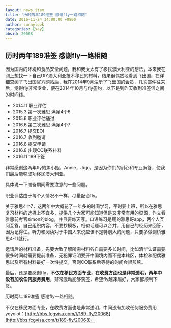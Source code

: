 ```yaml
---
layout: news_item
title: '历时两年189准签 感谢fly一路相随'
date: 2016-11-24 14:00:00 +0800
author: sunnylook
categories: [say]
bbsid: 20068
---
```


## 历时两年189准签 感谢fly一路相随

因为国内的环境和食品安全问题，我和我太太有了移民澳大利亚的想法，本来我在网上想找一下自己DIY澳大利亚技术移民的材料，结果很偶然地看到飞出国，在详细查阅了飞出国官方网站后，我在2014年9月注册了飞出国的会员，几次邮件往来后，觉得fly非常专业，便在2014年10月与fly签约，以下是到昨天收到准签信之间的时间线。

- 2014.11 职业评估
- 2015.3 第一次雅思 满足4个6
- 2015.6 职业评估通过
- 2016.6 第二次雅思 满足4个7
- 2016.7 提交EOI
- 2016.7 收到邀请
- 2016.8 提交申请
- 2016.8 出现CO联系补料
- 2016.11 189下签

非常感谢这两年fly的焦小姐，Annie，Jojo，是因为你们的耐心和专业解答，使我们最后能够成功移民澳大利亚。

具体说一下准备期间需要注意的一些问题。

职业评估由于每个人情况不一样，尽量配合fly。

关于雅思4个7，这两年中大概花了一年多的时间学习，平时要上班，所以在雅思复习材料的选择上不宜多，提供几个大家可能知道但是又非常有用的资源，作文看雅思前考官simon的blog，并且要每天写。口语练习是用的雅思哥app，两个人互问互答，自己组织内容，不要抄模板，相似话题可以合并，用自己的经历来回答，因为记得住。听力和阅读对于中国人来说应该不是特别大的问题，只要多做剑桥雅思4-11就行。

邀请后的材料准备，先要大致了解所需材料各自需要多长时间，比如清华认证需要很多时间就需要提前准备，无犯罪证明要开中国境内而不是本辖区，体检和配偶雅思以及所有材料最好一次性提交，否则CO联系后等待的时间会很煎熬。

最后，还是要感谢fly，**不仅在移民方面专业，在收费方面也是非常透明，两年中没有加收任何服务费用**，非常激动能够获签，希望fly越来越好，大家都顺利下签。

历时两年189准签 感谢fly一路相随。

不仅在移民方面专业，在收费方面也是非常透明，中间没有加收任何服务费用 yoyolot：[http://bbs.fcgvisa.com/t/189-fly/20068](http://bbs.fcgvisa.com/t/189-fly/20068)。